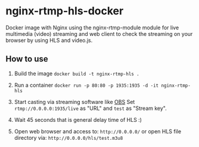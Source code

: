 # nginx-rtmp-hls-docker
Docker image with Nginx using the nginx-rtmp-module module for live multimedia (video) streaming and web client to check the streaming on your browser by using HLS and video.js.

## How to use

1. Build the image
```docker build -t nginx-rtmp-hls .```

2. Run a container
```docker run -p 80:80 -p 1935:1935 -d -it nginx-rtmp-hls```

3. Start casting via streaming software like [OBS](https://obsproject.com)
Set ``rtmp://0.0.0.0:1935/live`` as "URL" and ``test`` as "Stream key".

4. Wait 45 seconds that is general delay time of HLS :)

5. Open web browser and access to:
```http://0.0.0.0/```
or open HLS file directory via:
```http://0.0.0.0/hls/test.m3u8```
